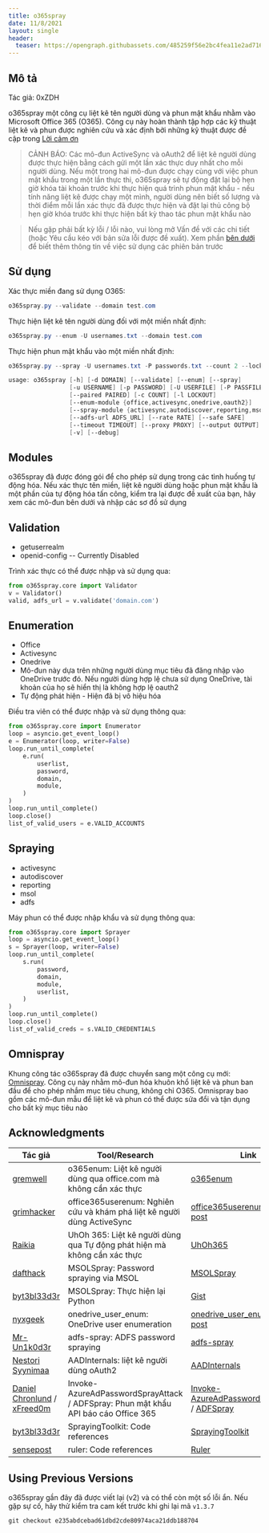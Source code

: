 ```yaml
---
title: o365spray
date: 11/8/2021
layout: single
header:
  teaser: https://opengraph.githubassets.com/485259f56e2bc4fea11e2ad716f530d3c0847d0622c7348ce87cd7ffb3d1adae/0xZDH/o365spray
--- 
```


## Mô tả 
Tác giả: 0xZDH

o365spray một công cụ liệt kê tên người dùng và phun mật khẩu nhằm vào Microsoft Office 365 (O365). Công cụ này hoàn thành tập hợp các kỹ thuật liệt kê và phun được nghiên cứu và xác định bởi những kỹ thuật được đề cập trong [Lời cảm ơn](#Acknowledgments)

> CẢNH BÁO: Các mô-đun ActiveSync và oAuth2 để liệt kê người dùng được thực hiện bằng cách gửi một lần xác thực duy nhất cho mỗi người dùng. Nếu một trong hai mô-đun được chạy cùng với việc phun mật khẩu trong một lần thực thi, o365spray sẽ tự động đặt lại bộ hẹn giờ khóa tài khoản trước khi thực hiện quá trình phun mật khẩu - nếu tính năng liệt kê được chạy một mình, người dùng nên biết số lượng và thời điểm mỗi lần xác thực đã được thực hiện và đặt lại thủ công bộ hẹn giờ khóa trước khi thực hiện bất kỳ thao tác phun mật khẩu nào

> Nếu gặp phải bất kỳ lỗi / lỗi nào, vui lòng mở Vấn đề với các chi tiết (hoặc Yêu cầu kéo với bản sửa lỗi được đề xuất). Xem phần [bên dưới](#using-previous-versions) để biết thêm thông tin về việc sử dụng các phiên bản trước

## Sử dụng
Xác thực miền đang sử dụng O365:

```powershell
o365spray.py --validate --domain test.com
```
Thực hiện liệt kê tên người dùng đối với một miền nhất định:
```powershell
o365spray.py --enum -U usernames.txt --domain test.com
```
Thực hiện phun mật khẩu vào một miền nhất định:
```powershell
o365spray.py --spray -U usernames.txt -P passwords.txt --count 2 --lockout 5 --domain test.com
```
```powershell
usage: o365spray [-h] [-d DOMAIN] [--validate] [--enum] [--spray]
                 [-u USERNAME] [-p PASSWORD] [-U USERFILE] [-P PASSFILE]
                 [--paired PAIRED] [-c COUNT] [-l LOCKOUT]
                 [--enum-module {office,activesync,onedrive,oauth2}]
                 [--spray-module {activesync,autodiscover,reporting,msol,adfs}]
                 [--adfs-url ADFS_URL] [--rate RATE] [--safe SAFE]
                 [--timeout TIMEOUT] [--proxy PROXY] [--output OUTPUT]
                 [-v] [--debug]
```

## Modules
o365spray đã được đóng gói để cho phép sử dụng trong các tình huống tự động hóa. Nếu xác thực tên miền, liệt kê người dùng hoặc phun mật khẩu là một phần của tự động hóa tấn công, kiểm tra lại được đề xuất của bạn, hãy xem các mô-đun bên dưới và nhập các sơ đồ sử dụng

## Validation
+ getuserrealm
+ openid-config -- Currently Disabled

Trình xác thực có thể được nhập và sử dụng qua:
```python
from o365spray.core import Validator
v = Validator()
valid, adfs_url = v.validate('domain.com')
```
## Enumeration
+ Office
+ Activesync
+ Onedrive
+ Mô-đun này dựa trên những người dùng mục tiêu đã đăng nhập vào OneDrive trước đó. Nếu người dùng hợp lệ chưa sử dụng OneDrive, tài khoản của họ sẽ hiển thị là không hợp lệ
oauth2
+ Tự động phát hiện - Hiện đã bị vô hiệu hóa

Điều tra viên có thể được nhập và sử dụng thông qua:

```python
from o365spray.core import Enumerator
loop = asyncio.get_event_loop()
e = Enumerator(loop, writer=False)
loop.run_until_complete(
    e.run(
        userlist,
        password,
        domain,
        module,
    )
)
loop.run_until_complete()
loop.close()
list_of_valid_users = e.VALID_ACCOUNTS
```
## Spraying
+ activesync
+ autodiscover
+ reporting
+ msol
+ adfs

Máy phun có thể được nhập khẩu và sử dụng thông qua:

```python
from o365spray.core import Sprayer
loop = asyncio.get_event_loop()
s = Sprayer(loop, writer=False)
loop.run_until_complete(
    s.run(
        password,
        domain,
        module,
        userlist,
    )
)
loop.run_until_complete()
loop.close()
list_of_valid_creds = s.VALID_CREDENTIALS
```
## Omnispray
Khung công tác o365spray đã được chuyển sang một công cụ mới: [Omnispray](https://github.com/0xZDH/Omnispray). Công cụ này nhằm mô-đun hóa khuôn khổ liệt kê và phun ban đầu để cho phép nhắm mục tiêu chung, không chỉ O365. Omnispray bao gồm các mô-đun mẫu để liệt kê và phun có thể được sửa đổi và tận dụng cho bất kỳ mục tiêu nào

## Acknowledgments

| Tác giả | Tool/Research | Link |
| ---     | ---           | ---  |
| [gremwell](https://github.com/gremwell) | o365enum: Liệt kê người dùng qua office.com mà không cần xác thực | [o365enum](https://github.com/gremwell/o365enum) |
| [grimhacker](https://bitbucket.org/grimhacker) | office365userenum: Nghiên cứu và khám phá liệt kê người dùng ActiveSync | [office365userenum](https://bitbucket.org/grimhacker/office365userenum/src/master/) / [blog post](https://grimhacker.com/2017/07/24/office365-activesync-username-enumeration/) |
| [Raikia](https://github.com/Raikia) | UhOh 365: Liệt kê người dùng qua Tự động phát hiện mà không cần xác thực | [UhOh365](https://github.com/Raikia/UhOh365) |
| [dafthack](https://github.com/dafthack) | MSOLSpray: Password spraying via MSOL | [MSOLSpray](https://github.com/dafthack/MSOLSpray) |
| [byt3bl33d3r](https://github.com/byt3bl33d3r) |MSOLSpray: Thực hiện lại Python | [Gist](https://gist.github.com/byt3bl33d3r/19a48fff8fdc34cc1dd1f1d2807e1b7f) |
| [nyxgeek](https://github.com/nyxgeek) | onedrive_user_enum: OneDrive user enumeration | [onedrive_user_enum](https://github.com/nyxgeek/onedrive_user_enum) / [blog post](https://www.trustedsec.com/blog/achieving-passive-user-enumeration-with-onedrive/) |
| [Mr-Un1k0d3r](https://github.com/Mr-Un1k0d3r) | adfs-spray: ADFS password spraying | [adfs-spray](https://github.com/Mr-Un1k0d3r/RedTeamScripts/blob/master/adfs-spray.py) |
| [Nestori Syynimaa](https://github.com/NestoriSyynimaa) | AADInternals: liệt kê người dùng oAuth2 | [AADInternals](https://github.com/Gerenios/AADInternals) |
| [Daniel Chronlund](https://danielchronlund.com/) / [xFreed0m](https://github.com/xFreed0m) | Invoke-AzureAdPasswordSprayAttack / ADFSpray: Phun mật khẩu API báo cáo Office 365 | [Invoke-AzureAdPasswordSprayAttack](https://danielchronlund.com/2020/03/17/azure-ad-password-spray-attacks-with-powershell-and-how-to-defend-your-tenant/) / [ADFSpray](https://github.com/xFreed0m/ADFSpray) |
| [byt3bl33d3r](https://github.com/byt3bl33d3r) | SprayingToolkit: Code references | [SprayingToolkit](https://github.com/byt3bl33d3r/SprayingToolkit/) |
| [sensepost](https://github.com/sensepost) | ruler: Code references | [Ruler](https://github.com/sensepost/ruler/) |

## Using Previous Versions
o365spray gần đây đã được viết lại (v2) và có thể còn một số lỗi ẩn. Nếu gặp sự cố, hãy thử kiểm tra cam kết trước khi ghi lại mã `v1.3.7`

```shell
git checkout e235abdcebad61dbd2cde80974aca21ddb188704
```